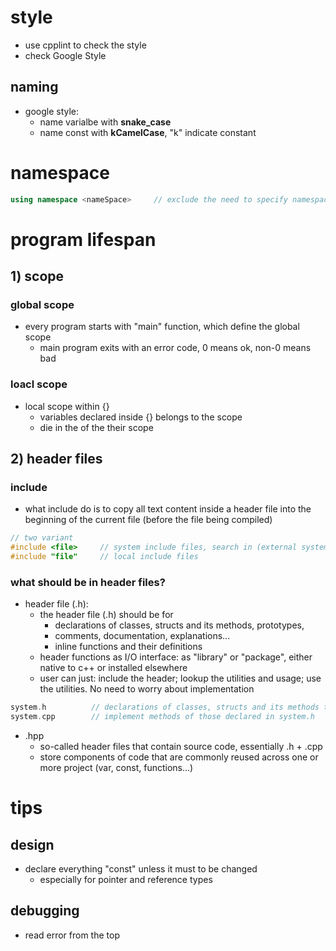 # style
- use cpplint to check the style
- check Google Style

## naming
- google style: 
  - name varialbe with **snake_case**
  - name const with **kCamelCase**, "k" indicate constant











# namespace
``` c++
using namespace <nameSpace>     // exclude the need to specify namespace with nameSpace::xxx
```






# program lifespan

## 1) scope
### global scope
- every program starts with "main" function, which define the global scope
  - main program exits with an error code, 0 means ok, non-0 means bad
### loacl scope
- local scope within {}
  - variables declared inside {} belongs to the scope
  - die in the of the their scope



## 2) header files


### include
- what include do is to copy all text content inside a header file into the beginning of the current file (before the file being compiled)
``` c++
// two variant
#include <file>     // system include files, search in (external system's) lib, usr/bin etc...
#include "file"     // local include files
```
### what should be in header files?

- header file (.h):
  - the header file (.h) should be for 
    - declarations of classes, structs and its methods, prototypes, 
    - comments, documentation, explanations...
    - inline functions and their definitions 
  - header functions as I/O interface: as "library" or "package", either native to c++ or installed elsewhere
  - user can just: include the header; lookup the utilities and usage; use the utilities. No need to worry about implementation 
``` c++
system.h          // declarations of classes, structs and its methods that pertain to system 
system.cpp        // implement methods of those declared in system.h
```
- .hpp
  - so-called header files that contain source code, essentially .h + .cpp
  - store components of code that are commonly reused across one or more project (var, const, functions...)

 


# tips
## design
- declare everything "const" unless it must to be changed
  - especially for pointer and reference types

## debugging
- read error from the top
